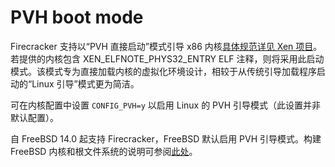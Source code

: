 # PVH boot mode

Firecracker 支持以“PVH 直接启动”模式引导 x86 内核[具体规范详见 Xen 项目](https://github.com/xen-project/xen/blob/master/docs/misc/pvh.pandoc)。
若提供的内核包含 XEN_ELFNOTE_PHYS32_ENTRY ELF 注释，则将采用此启动模式。该模式专为直接加载内核的虚拟化环境设计，相较于从传统引导加载程序启动的“Linux 引导”模式更为简洁。

可在内核配置中设置 `CONFIG_PVH=y` 以启用 Linux 的 PVH 引导模式（此设置并非默认配置）。

自 FreeBSD 14.0 起支持 Firecracker，FreeBSD 默认启用 PVH 引导模式。构建 FreeBSD 内核和根文件系统的说明可参阅[此处](rootfs-and-kernel-setup.md)。
